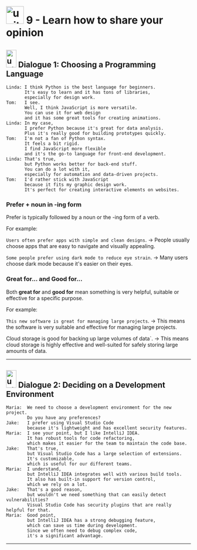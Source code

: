 # <img width="48" height="48" src="https://img.icons8.com/emoji/48/united-kingdom-emoji.png" alt="united-kingdom-emoji"/>  9 - Learn how to share your opinion

## <img width="28" height="48" src="https://img.icons8.com/emoji/28/united-kingdom-emoji.png" alt="united-kingdom-emoji"/> Dialogue 1: Choosing a Programming Language

```
Linda: I think Python is the best language for beginners.
       It's easy to learn and it has tons of libraries,
       especially for design work.
Tom:   I see.
       Well, I think JavaScript is more versatile.
       You can use it for web design
       and it has some great tools for creating animations.
Linda: In my case,
       I prefer Python because it's great for data analysis.
       Plus it's really good for building prototypes quickly.
Tom:   I'm not a fan of Python syntax.
       It feels a bit rigid.
       I find JavaScript more flexible
       and it's the go-to language for front-end development.
Linda: That's true,
       but Python works better for back-end stuff.
       You can do a lot with it,
       especially for automation and data-driven projects.
Tom:   I'd rather stick with JavaScript
       because it fits my graphic design work.
       It's perfect for creating interactive elements on websites.
```

### Prefer + noun in -ing form


Prefer is typically followed by a noun or the -ing form of a verb. 

For example:

`Users often prefer apps with simple and clean designs`. -> People usually choose apps that are easy to navigate and visually appealing.

`Some people prefer using dark mode to reduce eye strain`. -> Many users choose dark mode because it's easier on their eyes.

### Great for... and Good for... 

Both **great for** and **good for** mean something is very helpful, suitable or effective for a specific purpose. 

For example:

`This new software is great for managing large projects`. -> This means the software is very suitable and effective for managing large projects.

Cloud storage is good for backing up large volumes of data`. -> This means cloud storage is highly effective and well-suited for safely storing large amounts of data.


---

## <img width="28" height="48" src="https://img.icons8.com/emoji/28/united-kingdom-emoji.png" alt="united-kingdom-emoji"/>  Dialogue 2: Deciding on a Development Environment

```
Maria:  We need to choose a development environment for the new project.
        Do you have any preferences?
Jake:   I prefer using Visual Studio Code
        because it's lightweight and has excellent security features.
Maria:  I see your point, but I like IntelliJ IDEA.
        It has robust tools for code refactoring,
        which makes it easier for the team to maintain the code base.
Jake:   That's true,
        but Visual Studio Code has a large selection of extensions.
        It's customizable,
        which is useful for our different teams.
Maria:  I understand,
        but IntelliJ IDEA integrates well with various build tools.
        It also has built-in support for version control,
        which we rely on a lot.
Jake:   That's a good reason,
        but wouldn't we need something that can easily detect vulnerabilities?
        Visual Studio Code has security plugins that are really helpful for that.
Maria:  Good point,
        but IntelliJ IDEA has a strong debugging feature,
        which can save us time during development.
        Since we often need to debug complex code,
        it's a significant advantage.
```

---
